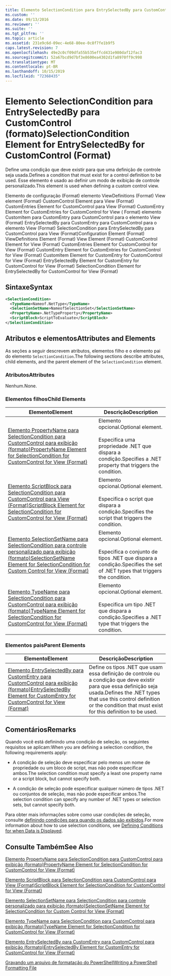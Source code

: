 ```yaml
---
title: Elemento SelectionCondition para EntrySelectedBy para CustomControl (Format) | Microsoft Docs
ms.custom: ''
ms.date: 09/13/2016
ms.reviewer: ''
ms.suite: ''
ms.tgt_pltfrm: ''
ms.topic: article
ms.assetid: 231e9c6d-09ec-4e68-80ee-0c8f7fe1b9f5
caps.latest.revision: 7
ms.openlocfilehash: 49e2c0cf09dfa55b535effcd431e980daf12fac3
ms.sourcegitcommit: 52a67bcd9d7bf3e8600ea4302d1fa8970ff9c998
ms.translationtype: MT
ms.contentlocale: pt-BR
ms.lasthandoff: 10/15/2019
ms.locfileid: "72368435"
---
```

# <a name="selectioncondition-element-for-entryselectedby-for-customcontrol-format"></a><span data-ttu-id="f3ec2-102">Elemento SelectionCondition para EntrySelectedBy para CustomControl (formato)</span><span class="sxs-lookup"><span data-stu-id="f3ec2-102">SelectionCondition Element for EntrySelectedBy for CustomControl (Format)</span></span>

<span data-ttu-id="f3ec2-103">Define uma condição que deve existir para que uma definição de controle seja usada.</span><span class="sxs-lookup"><span data-stu-id="f3ec2-103">Defines a condition that must exist for a control definition to be used.</span></span> <span data-ttu-id="f3ec2-104">Esse elemento é usado ao definir um modo de exibição de controle personalizado.</span><span class="sxs-lookup"><span data-stu-id="f3ec2-104">This element is used when defining a custom control view.</span></span>

<span data-ttu-id="f3ec2-105">Elemento de configuração (Format) elemento ViewDefinitions (Format) View element (Format) CustomControl Element para View (Format) CustomEntries Element for CustomControl para View (Format) CustomEntry Element for CustomEntries for CustomControl for View ( Format) elemento CustomItem para CustomEntry para CustomControl para o elemento View (Format) EntrySelectedBy para CustomEntry para CustomControl para o elemento View (Format) SelectionCondition para EntrySelectedBy para CustomControl para View (Format)</span><span class="sxs-lookup"><span data-stu-id="f3ec2-105">Configuration Element (Format) ViewDefinitions Element (Format) View Element (Format) CustomControl Element for View (Format) CustomEntries Element for CustomControl for View (Format) CustomEntry Element for CustomEntries for CustomControl for View (Format) CustomItem Element for CustomEntry for CustomControl for View (Format) EntrySelectedBy Element for CustomEntry for CustomControl for View (Format) SelectionCondition Element for EntrySelectedBy for CustomControl for View (Format)</span></span>

## <a name="syntax"></a><span data-ttu-id="f3ec2-106">Sintaxe</span><span class="sxs-lookup"><span data-stu-id="f3ec2-106">Syntax</span></span>

```xml
<SelectionCondition>
  <TypeName>Nameof.NetType</TypeName>
  <SelectionSetName>NameofSelectionSet</SelectionSetName>
  <PropertyName>.NetTypeProperty</PropertyName>
  <ScriptBlock>ScriptToEvaluate</ScriptBlock>
</SelectionCondition>
```

## <a name="attributes-and-elements"></a><span data-ttu-id="f3ec2-107">Atributos e elementos</span><span class="sxs-lookup"><span data-stu-id="f3ec2-107">Attributes and Elements</span></span>

<span data-ttu-id="f3ec2-108">As seções a seguir descrevem atributos, elementos filho e o elemento pai do elemento `SelectionCondition`.</span><span class="sxs-lookup"><span data-stu-id="f3ec2-108">The following sections describe attributes, child elements, and the parent element of the `SelectionCondition` element.</span></span>

### <a name="attributes"></a><span data-ttu-id="f3ec2-109">Atributos</span><span class="sxs-lookup"><span data-stu-id="f3ec2-109">Attributes</span></span>

<span data-ttu-id="f3ec2-110">Nenhum.</span><span class="sxs-lookup"><span data-stu-id="f3ec2-110">None.</span></span>

### <a name="child-elements"></a><span data-ttu-id="f3ec2-111">Elementos filhos</span><span class="sxs-lookup"><span data-stu-id="f3ec2-111">Child Elements</span></span>

|<span data-ttu-id="f3ec2-112">Elemento</span><span class="sxs-lookup"><span data-stu-id="f3ec2-112">Element</span></span>|<span data-ttu-id="f3ec2-113">Descrição</span><span class="sxs-lookup"><span data-stu-id="f3ec2-113">Description</span></span>|
|-------------|-----------------|
|[<span data-ttu-id="f3ec2-114">Elemento PropertyName para SelectionCondition para CustomControl para exibição (formato)</span><span class="sxs-lookup"><span data-stu-id="f3ec2-114">PropertyName Element for SelectionCondition for CustomControl for View (Format)</span></span>](./propertyname-element-for-selectioncondition-for-customcontrol-for-view-format.md)|<span data-ttu-id="f3ec2-115">Elemento opcional.</span><span class="sxs-lookup"><span data-stu-id="f3ec2-115">Optional element.</span></span><br /><br /> <span data-ttu-id="f3ec2-116">Especifica uma propriedade .NET que dispara a condição.</span><span class="sxs-lookup"><span data-stu-id="f3ec2-116">Specifies a .NET property that triggers the condition.</span></span>|
|[<span data-ttu-id="f3ec2-117">Elemento ScriptBlock para SelectionCondition para CustomControl para View (Format)</span><span class="sxs-lookup"><span data-stu-id="f3ec2-117">ScriptBlock Element for SelectionCondition for CustomControl for View (Format)</span></span>](./scriptblock-element-for-selectioncondition-for-customcontrol-for-view-format.md)|<span data-ttu-id="f3ec2-118">Elemento opcional.</span><span class="sxs-lookup"><span data-stu-id="f3ec2-118">Optional element.</span></span><br /><br /> <span data-ttu-id="f3ec2-119">Especifica o script que dispara a condição.</span><span class="sxs-lookup"><span data-stu-id="f3ec2-119">Specifies the script that triggers the condition.</span></span>|
|[<span data-ttu-id="f3ec2-120">Elemento SelectionSetName para SelectionCondition para controle personalizado para exibição (formato)</span><span class="sxs-lookup"><span data-stu-id="f3ec2-120">SelectionSetName Element for SelectionCondition for Custom Control for View (Format)</span></span>](./selectionsetname-element-for-selectioncondition-for-customcontrol-for-view-format.md)|<span data-ttu-id="f3ec2-121">Elemento opcional.</span><span class="sxs-lookup"><span data-stu-id="f3ec2-121">Optional element.</span></span><br /><br /> <span data-ttu-id="f3ec2-122">Especifica o conjunto de tipos .NET que dispara a condição.</span><span class="sxs-lookup"><span data-stu-id="f3ec2-122">Specifies the set of .NET types that triggers the condition.</span></span>|
|[<span data-ttu-id="f3ec2-123">Elemento TypeName para SelectionCondition para CustomControl para exibição (formato)</span><span class="sxs-lookup"><span data-stu-id="f3ec2-123">TypeName Element for SelectionCondition for CustomControl for View  (Format)</span></span>](./typename-element-for-selectioncondition-for-customcontrol-for-view-format.md)|<span data-ttu-id="f3ec2-124">Elemento opcional.</span><span class="sxs-lookup"><span data-stu-id="f3ec2-124">Optional element.</span></span><br /><br /> <span data-ttu-id="f3ec2-125">Especifica um tipo .NET que dispara a condição.</span><span class="sxs-lookup"><span data-stu-id="f3ec2-125">Specifies a .NET type that triggers the condition.</span></span>|

### <a name="parent-elements"></a><span data-ttu-id="f3ec2-126">Elementos pais</span><span class="sxs-lookup"><span data-stu-id="f3ec2-126">Parent Elements</span></span>

|<span data-ttu-id="f3ec2-127">Elemento</span><span class="sxs-lookup"><span data-stu-id="f3ec2-127">Element</span></span>|<span data-ttu-id="f3ec2-128">Descrição</span><span class="sxs-lookup"><span data-stu-id="f3ec2-128">Description</span></span>|
|-------------|-----------------|
|[<span data-ttu-id="f3ec2-129">Elemento EntrySelectedBy para CustomEntry para CustomControl para exibição (formato)</span><span class="sxs-lookup"><span data-stu-id="f3ec2-129">EntrySelectedBy Element for CustomEntry for CustomControl for View (Format)</span></span>](./entryselectedby-element-for-customentry-for-customcontrol-for-view-format.md)|<span data-ttu-id="f3ec2-130">Define os tipos .NET que usam essa definição de controle ou a condição que deve existir para que essa definição seja usada.</span><span class="sxs-lookup"><span data-stu-id="f3ec2-130">Defines the .NET types that use this control definition or the condition that must exist for this definition to be used.</span></span>|

## <a name="remarks"></a><span data-ttu-id="f3ec2-131">Comentários</span><span class="sxs-lookup"><span data-stu-id="f3ec2-131">Remarks</span></span>

<span data-ttu-id="f3ec2-132">Quando você está definindo uma condição de seleção, os seguintes requisitos se aplicam:</span><span class="sxs-lookup"><span data-stu-id="f3ec2-132">When you are defining a selection condition, the following requirements apply:</span></span>

- <span data-ttu-id="f3ec2-133">A condição de seleção deve especificar pelo menos um nome de propriedade ou um bloco de script, mas não pode especificar ambos.</span><span class="sxs-lookup"><span data-stu-id="f3ec2-133">The selection condition must specify a least one property name or a script block, but cannot specify both.</span></span>

- <span data-ttu-id="f3ec2-134">A condição de seleção pode especificar qualquer número de tipos .NET ou conjuntos de seleção, mas não pode especificar ambos.</span><span class="sxs-lookup"><span data-stu-id="f3ec2-134">The selection condition can specify any number of .NET types or selection sets, but cannot specify both.</span></span>

<span data-ttu-id="f3ec2-135">Para obter mais informações sobre como usar condições de seleção, consulte [definindo condições para quando os dados são exibidos](./defining-conditions-for-displaying-data.md).</span><span class="sxs-lookup"><span data-stu-id="f3ec2-135">For more information about how to use selection conditions, see [Defining Conditions for when Data is Displayed](./defining-conditions-for-displaying-data.md).</span></span>

## <a name="see-also"></a><span data-ttu-id="f3ec2-136">Consulte Também</span><span class="sxs-lookup"><span data-stu-id="f3ec2-136">See Also</span></span>

[<span data-ttu-id="f3ec2-137">Elemento PropertyName para SelectionCondition para CustomControl para exibição (formato)</span><span class="sxs-lookup"><span data-stu-id="f3ec2-137">PropertyName Element for SelectionCondition for CustomControl for View (Format)</span></span>](./propertyname-element-for-selectioncondition-for-customcontrol-for-view-format.md)

[<span data-ttu-id="f3ec2-138">Elemento ScriptBlock para SelectionCondition para CustomControl para View (Format)</span><span class="sxs-lookup"><span data-stu-id="f3ec2-138">ScriptBlock Element for SelectionCondition for CustomControl for View (Format)</span></span>](./scriptblock-element-for-selectioncondition-for-customcontrol-for-view-format.md)

[<span data-ttu-id="f3ec2-139">Elemento SelectionSetName para SelectionCondition para controle personalizado para exibição (formato)</span><span class="sxs-lookup"><span data-stu-id="f3ec2-139">SelectionSetName Element for SelectionCondition for Custom Control for View (Format)</span></span>](./selectionsetname-element-for-selectioncondition-for-customcontrol-for-view-format.md)

[<span data-ttu-id="f3ec2-140">Elemento TypeName para SelectionCondition para CustomControl para exibição (formato)</span><span class="sxs-lookup"><span data-stu-id="f3ec2-140">TypeName Element for SelectionCondition for CustomControl for View  (Format)</span></span>](./typename-element-for-selectioncondition-for-customcontrol-for-view-format.md)

[<span data-ttu-id="f3ec2-141">Elemento EntrySelectedBy para CustomEntry para CustomControl para exibição (formato)</span><span class="sxs-lookup"><span data-stu-id="f3ec2-141">EntrySelectedBy Element for CustomEntry for CustomControl for View (Format)</span></span>](./entryselectedby-element-for-customentry-for-customcontrol-for-view-format.md)

[<span data-ttu-id="f3ec2-142">Gravando um arquivo de formatação do PowerShell</span><span class="sxs-lookup"><span data-stu-id="f3ec2-142">Writing a PowerShell Formatting File</span></span>](./writing-a-powershell-formatting-file.md)
